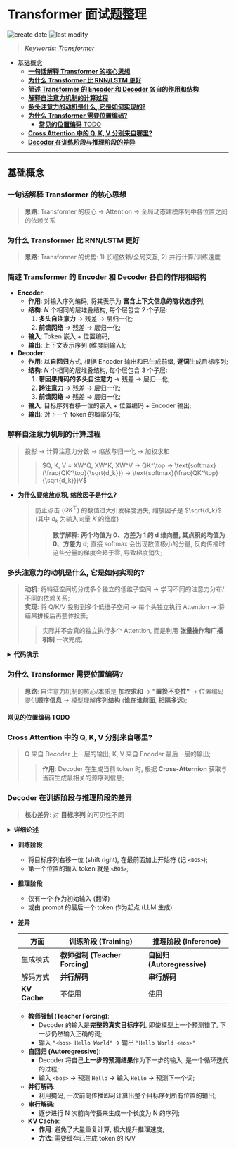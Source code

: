 Transformer 面试题整理
===
<!--START_SECTION:badge-->

![create date](https://img.shields.io/static/v1?label=create%20date&message=2025-09-06&label_color=gray&color=lightsteelblue&style=flat-square)
![last modify](https://img.shields.io/static/v1?label=last%20modify&message=2025-09-06%2015%3A31%3A39&label_color=gray&color=thistle&style=flat-square)

<!--END_SECTION:badge-->
<!--info
date: 2025-09-06 13:48:27
top: false
draft: false
hidden: true
level: 0
tag: [dl_transformer]
-->

<!--START_SECTION:keywords-->
> ***Keywords**: [Transformer](./README.md)*
<!--END_SECTION:keywords-->

<!--START_SECTION:paper_title-->
<!--END_SECTION:paper_title-->

<!--START_SECTION:toc-->
- [基础概念](#基础概念)
    - [**一句话解释 Transformer 的核心思想**](#一句话解释-transformer-的核心思想)
    - [**为什么 Transformer 比 RNN/LSTM 更好**](#为什么-transformer-比-rnnlstm-更好)
    - [**简述 Transformer 的 Encoder 和 Decoder 各自的作用和结构**](#简述-transformer-的-encoder-和-decoder-各自的作用和结构)
    - [**解释自注意力机制的计算过程**](#解释自注意力机制的计算过程)
    - [**多头注意力的动机是什么, 它是如何实现的?**](#多头注意力的动机是什么-它是如何实现的)
    - [**为什么 Transformer 需要位置编码?**](#为什么-transformer-需要位置编码)
        - [**常见的位置编码** TODO](#常见的位置编码-todo)
    - [**Cross Attention 中的 Q, K, V 分别来自哪里?**](#cross-attention-中的-q-k-v-分别来自哪里)
    - [**Decoder 在训练阶段与推理阶段的差异**](#decoder-在训练阶段与推理阶段的差异)
<!--END_SECTION:toc-->

---

## 基础概念

### **一句话解释 Transformer 的核心思想**
> **思路**: Transformer 的核心 → Attention → 全局动态建模序列中各位置之间的依赖关系

### **为什么 Transformer 比 RNN/LSTM 更好**
> **思路**: Transformer 的优势: 1) 长程依赖/全局交互, 2) 并行计算/训练速度

### **简述 Transformer 的 Encoder 和 Decoder 各自的作用和结构**
- **Encoder**:
    - **作用**: 对输入序列编码, 将其表示为 **富含上下文信息的隐状态序列**;  
    - **结构**: $N$ 个相同的层堆叠结构, 每个层包含 2 个子层:  
        1. **多头自注意力** → 残差 → 层归一化;
        2. **前馈网络** → 残差 → 层归一化;
    - **输入**: Token 嵌入 + 位置编码;
    - **输出**: 上下文表示序列 (维度同输入);
- **Decoder**:
    - **作用**: 以**自回归**方式, 根据 Encoder 输出和已生成前缀, **逐词**生成目标序列;
    - **结构**: $N$ 个相同的层堆叠结构, 每个层包含 3 个子层:  
        1. **带因果掩码的多头自注意力** → 残差 → 层归一化;
        2. **跨注意力** → 残差 → 层归一化;
        3. **前馈网络** → 残差 → 层归一化;
    - **输入**: 目标序列右移一位的嵌入 + 位置编码 + Encoder 输出;
    - **输出**: 对下一个 token 的概率分布;


### **解释自注意力机制的计算过程**
> 投影 → 计算注意力分数 → 缩放与归一化 → 加权求和  
>> $Q, K, V = XW^Q, XW^K, XW^V → QK^\top → \text{softmax}(\frac{QK^\top}{\sqrt{d_k}}) → \text{softmax}(\frac{QK^\top}{\sqrt{d_k}})V$

- **为什么要缩放点积, 缩放因子是什么?**
    > 防止点击 ($QK^\top$) 的数值过大引发梯度消失; 缩放因子是 $\sqrt{d_k}$ (其中 $d_k$ 为输入向量 $K$ 的维度)
    >> **数学解释**: **两个均值为 0、方差为 1 的 d 维向量, 其点积的均值为 0、方差为 d**; 直接 softmax 会出现数值极小的分量, 反向传播时这些分量的梯度会趋于零, 导致梯度消失;

### **多头注意力的动机是什么, 它是如何实现的?**
> **动机**: 将特征空间切分成多个独立的低维子空间 → 学习不同的注意力分布/不同的依赖关系;  
> **实现**: 将 Q/K/V 投影到多个低维子空间 → 每个头独立执行 Attention → 将结果拼接后再整体投影;
>> 实际并不会真的独立执行多个 Attention, 而是利用 **张量操作和广播机制** 一次完成;

<details><summary><b>代码演示</b></summary>

```python
def attn(self, x, mask):
    """
    x: [B, L, d_model]
    mask: [B, 1, 1, L]  -  Padding Mask
       or [B, 1, L, L]  -  Causal Mask
    """
    # 1. 线性映射到 Q, K, V
    #    [B, L, d_model]
    Q, K, V = self.W_Q(x), self.W_K(x), self.W_V(x)
    d_k = K.size(-1) // self.num_head  # 每个头的维度: d_model // H
    # 2. 重排为多头形式: 
    #    [B, L, H*d_k] → [B, H, L, d_k]
    Q = einops.rearrange(Q, 'B L (H d) -> B H L d', H=self.num_head)
    K = einops.rearrange(K, 'B L (H d) -> B H L d', H=self.num_head)
    V = einops.rearrange(V, 'B L (H d) -> B H L d', H=self.num_head)
    # 3. 计算注意力权重 (scale → mask → softmax): 
    #    [B, H, L, d_k] @ [B, H, d_k, L] → [B, H, L, L]
    scores = Q @ K.transpose(-2, -1) / math.sqrt(d_k)
    A = torch.softmax(scores + mask, dim=-1)
    # 4. 合并多头 → 投影
    #    [B, H, L, d_k] → [B, L, H*d_k] = [B, L, d_model]
    O = einops.rearrange(A @ V, 'B H L d -> B L (H d)')
    O = self.W_O(O)
    return O
```

</details>

### **为什么 Transformer 需要位置编码?**
> **思路**: 自注意力机制的核心/本质是 **加权求和** → **"置换不变性"** → 位置编码提供**顺序信息** → 模型理解**序列结构** (**谁在谁前面**, **相隔多远**);

#### **常见的位置编码** TODO


### **Cross Attention 中的 Q, K, V 分别来自哪里?**
> Q 来自 Decoder 上一层的输出; K, V 来自 Encoder 最后一层的输出;
>> **作用**: Decoder 在生成当前 token 时, 根据 **Cross-Atternion** 获取与当前生成最相关的源序列信息;

### **Decoder 在训练阶段与推理阶段的差异**
> **核心差异**: 对 **目标序列** 的可见性不同

<details><summary><b>详细论述</b></summary>
    

</details>

- **训练阶段**
    - 将目标序列右移一位 (shift right), 在最前面加上开始符 (记 `<BOS>`);
    - 第一个位置的输入 token 就是 `<BOS>`;
- **推理阶段**
    - 仅有一个 <BOS> 作为初始输入 (翻译)
    - 或由 prompt 的最后一个 token 作为起点 (LLM 生成)
- **差异**

    方面 | 训练阶段 (Training) | 推理阶段 (Inference)
    ---------|----------|---------
    生成模式 | **教师强制 (Teacher Forcing)** | **自回归 (Autoregressive)**
    解码方式 | **并行解码** | **串行解码**
    **KV Cache** | 不使用 | 使用


    - **教师强制 (Teacher Forcing)**: 
        - Decoder 的输入是**完整的真实目标序列**, 即使模型上一个预测错了, 下一步仍然输入正确的词; 
        - 输入 `"<bos> Hello World"` → 输出 `"Hello World <eos>"`
    - **自回归 (Autoregressive)**:
        - Decoder 将自己**上一步的预测结果**作为下一步的输入, 是一个循环迭代的过程; 
        - 输入 `<bos>` → 预测 `Hello` → 输入 `Hello` -> 预测下一个词;
    - **并行解码**:
        - 利用掩码, 一次前向传播即可计算出整个目标序列所有位置的输出;
    - **串行解码**:
        - 逐步进行 N 次前向传播来生成一个长度为 N 的序列;
    - **KV Cache**:
        - **作用**: 避免了大量重复计算, 极大提升推理速度;
        - **方法**: 需要缓存已生成 token 的 K/V
